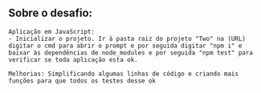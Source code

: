 ## Sobre o desafio:

    Aplicação em JavaScript:
    - Inicializar o projeto. Ir à pasta raiz do projeto "Two" na (URL) digitar o cmd para abrir o prompt e por seguida digitar "npm i" e baixar às dependências de node_modules e por seguida "npm test" para verificar se toda aplicação esta ok.
 
    Melhorias: Simplificando algumas linhas de código e criando mais funções para que todos os testes desse ok
